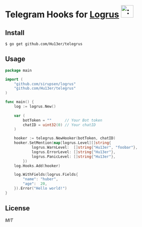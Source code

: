 # Telegram Hooks for [Logrus](https://github.com/sirupsen/logrus) <img src="http://i.imgur.com/hTeVwmJ.png" width="40" height="40" alt=":walrus:" class="emoji" title=":walrus:"/>

## Install

```shell
$ go get github.com/Hu13er/telegrus
```

## Usage

```go
package main

import (
	"github.com/sirupsen/logrus"
	"github.com/Hu13er/telegrus"
)

func main() {
	log := logrus.New()
    
    var (
        botToken = ""      // Your Bot token
        chatID = uint32(0) // Your chatID
    )

    hooker := telegrus.NewHooker(botToken, chatID)
    hooker.SetMention(map[logrus.Level][]string{
			logrus.WarnLevel:  []string{"Hu13er", "foobar"},
			logrus.ErrorLevel: []string{"Hu13er"},
			logrus.PanicLevel: []string{"Hu13er"},
		})
    log.Hooks.Add(hooker)

	log.WithFields(logrus.Fields{
		"name": "huber",
		"age":  20,
	}).Error("Hello world!")
}
```

## License
*MIT*